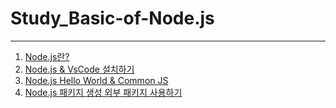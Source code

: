 # Study_Basic-of-Node.js
---
1. [Node.js란?](ot.md)
2. [Node.js & VsCode 설치하기](node&vscode.md)
3. [Node.js Hello World & Common JS](basicjs.md)
4. [Node.js 패키지 생성 외부 패키지 사용하기]()
